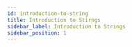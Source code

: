 ```yaml
---
id: introduction-to-string
title: Introduction to Stirngs
sidebar_label: Introduction to Strings
sidebar_position: 1
---
```

